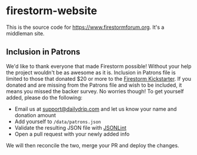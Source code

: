 # firestorm-website

This is the source code for <https://www.firestormforum.org>. It's a middleman
site.

## Inclusion in Patrons

We'd like to thank everyone that made Firestorm possible! Without your help the
project wouldn't be as awesome as it is.  Inclusion in Patrons file is limited
to those that donated $20 or more to the
[Firestorm Kickstarter](kickstarter.com/projects/1003377429/firestorm-an-open-source-forum-in-phoenix-from-eli).
If you donated and are missing from the Patrons file and wish to be included,
it means you missed the backer survey. No worries though! To get yourself added,
please do the following:

* Email us at support@dailydrip.com and let us know your name and donation amount
* Add yourself to `/data/patrons.json`
* Validate the resulting JSON file with [JSONLint](https://jsonlint.com/)
* Open a pull request with your newly added info

We will then reconcile the two, merge your PR and deploy the changes.
